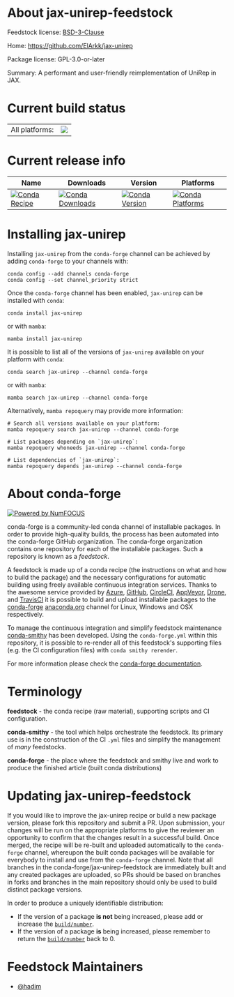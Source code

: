About jax-unirep-feedstock
==========================

Feedstock license: [BSD-3-Clause](https://github.com/conda-forge/jax-unirep-feedstock/blob/main/LICENSE.txt)

Home: https://github.com/ElArkk/jax-unirep

Package license: GPL-3.0-or-later

Summary: A performant and user-friendly reimplementation of UniRep in JAX.

Current build status
====================


<table><tr><td>All platforms:</td>
    <td>
      <a href="https://dev.azure.com/conda-forge/feedstock-builds/_build/latest?definitionId=15452&branchName=main">
        <img src="https://dev.azure.com/conda-forge/feedstock-builds/_apis/build/status/jax-unirep-feedstock?branchName=main">
      </a>
    </td>
  </tr>
</table>

Current release info
====================

| Name | Downloads | Version | Platforms |
| --- | --- | --- | --- |
| [![Conda Recipe](https://img.shields.io/badge/recipe-jax--unirep-green.svg)](https://anaconda.org/conda-forge/jax-unirep) | [![Conda Downloads](https://img.shields.io/conda/dn/conda-forge/jax-unirep.svg)](https://anaconda.org/conda-forge/jax-unirep) | [![Conda Version](https://img.shields.io/conda/vn/conda-forge/jax-unirep.svg)](https://anaconda.org/conda-forge/jax-unirep) | [![Conda Platforms](https://img.shields.io/conda/pn/conda-forge/jax-unirep.svg)](https://anaconda.org/conda-forge/jax-unirep) |

Installing jax-unirep
=====================

Installing `jax-unirep` from the `conda-forge` channel can be achieved by adding `conda-forge` to your channels with:

```
conda config --add channels conda-forge
conda config --set channel_priority strict
```

Once the `conda-forge` channel has been enabled, `jax-unirep` can be installed with `conda`:

```
conda install jax-unirep
```

or with `mamba`:

```
mamba install jax-unirep
```

It is possible to list all of the versions of `jax-unirep` available on your platform with `conda`:

```
conda search jax-unirep --channel conda-forge
```

or with `mamba`:

```
mamba search jax-unirep --channel conda-forge
```

Alternatively, `mamba repoquery` may provide more information:

```
# Search all versions available on your platform:
mamba repoquery search jax-unirep --channel conda-forge

# List packages depending on `jax-unirep`:
mamba repoquery whoneeds jax-unirep --channel conda-forge

# List dependencies of `jax-unirep`:
mamba repoquery depends jax-unirep --channel conda-forge
```


About conda-forge
=================

[![Powered by
NumFOCUS](https://img.shields.io/badge/powered%20by-NumFOCUS-orange.svg?style=flat&colorA=E1523D&colorB=007D8A)](https://numfocus.org)

conda-forge is a community-led conda channel of installable packages.
In order to provide high-quality builds, the process has been automated into the
conda-forge GitHub organization. The conda-forge organization contains one repository
for each of the installable packages. Such a repository is known as a *feedstock*.

A feedstock is made up of a conda recipe (the instructions on what and how to build
the package) and the necessary configurations for automatic building using freely
available continuous integration services. Thanks to the awesome service provided by
[Azure](https://azure.microsoft.com/en-us/services/devops/), [GitHub](https://github.com/),
[CircleCI](https://circleci.com/), [AppVeyor](https://www.appveyor.com/),
[Drone](https://cloud.drone.io/welcome), and [TravisCI](https://travis-ci.com/)
it is possible to build and upload installable packages to the
[conda-forge](https://anaconda.org/conda-forge) [anaconda.org](https://anaconda.org/)
channel for Linux, Windows and OSX respectively.

To manage the continuous integration and simplify feedstock maintenance
[conda-smithy](https://github.com/conda-forge/conda-smithy) has been developed.
Using the ``conda-forge.yml`` within this repository, it is possible to re-render all of
this feedstock's supporting files (e.g. the CI configuration files) with ``conda smithy rerender``.

For more information please check the [conda-forge documentation](https://conda-forge.org/docs/).

Terminology
===========

**feedstock** - the conda recipe (raw material), supporting scripts and CI configuration.

**conda-smithy** - the tool which helps orchestrate the feedstock.
                   Its primary use is in the construction of the CI ``.yml`` files
                   and simplify the management of *many* feedstocks.

**conda-forge** - the place where the feedstock and smithy live and work to
                  produce the finished article (built conda distributions)


Updating jax-unirep-feedstock
=============================

If you would like to improve the jax-unirep recipe or build a new
package version, please fork this repository and submit a PR. Upon submission,
your changes will be run on the appropriate platforms to give the reviewer an
opportunity to confirm that the changes result in a successful build. Once
merged, the recipe will be re-built and uploaded automatically to the
`conda-forge` channel, whereupon the built conda packages will be available for
everybody to install and use from the `conda-forge` channel.
Note that all branches in the conda-forge/jax-unirep-feedstock are
immediately built and any created packages are uploaded, so PRs should be based
on branches in forks and branches in the main repository should only be used to
build distinct package versions.

In order to produce a uniquely identifiable distribution:
 * If the version of a package **is not** being increased, please add or increase
   the [``build/number``](https://docs.conda.io/projects/conda-build/en/latest/resources/define-metadata.html#build-number-and-string).
 * If the version of a package **is** being increased, please remember to return
   the [``build/number``](https://docs.conda.io/projects/conda-build/en/latest/resources/define-metadata.html#build-number-and-string)
   back to 0.

Feedstock Maintainers
=====================

* [@hadim](https://github.com/hadim/)

